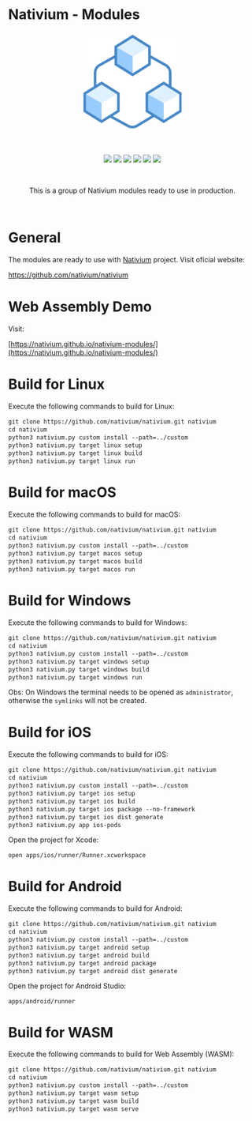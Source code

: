 # Nativium - Modules

<p align="center">
    <a href="https://github.com/nativium/nativium-modules" target="_blank" rel="noopener noreferrer">
        <img src="extras/images/logo.png" alt="Nativium Modules" style="max-width: 200px;" width="200px">
    </a>
</p>

<br>

<p align="center">
    <a href="https://github.com/nativium/nativium-modules/actions/workflows/linux.yml"><img src="https://github.com/nativium/nativium-modules/actions/workflows/linux.yml/badge.svg"></a>
    <a href="https://github.com/nativium/nativium-modules/actions/workflows/macos.yml"><img src="https://github.com/nativium/nativium-modules/actions/workflows/macos.yml/badge.svg"></a>
    <a href="https://github.com/nativium/nativium-modules/actions/workflows/windows.yml"><img src="https://github.com/nativium/nativium-modules/actions/workflows/windows.yml/badge.svg"></a>
    <a href="https://github.com/nativium/nativium-modules/actions/workflows/ios.yml"><img src="https://github.com/nativium/nativium-modules/actions/workflows/ios.yml/badge.svg"></a>
    <a href="https://github.com/nativium/nativium-modules/actions/workflows/android.yml"><img src="https://github.com/nativium/nativium-modules/actions/workflows/android.yml/badge.svg"></a>
    <a href="https://github.com/nativium/nativium-modules/actions/workflows/wasm.yml"><img src="https://github.com/nativium/nativium-modules/actions/workflows/wasm.yml/badge.svg"></a>
</p>

<br>

<p align="center">This is a group of Nativium modules ready to use in production.</p>

<br>

# General

The modules are ready to use with [Nativium](https://github.com/nativium/nativium) project. Visit oficial website:

https://github.com/nativium/nativium

# Web Assembly Demo

Visit:

[https://nativium.github.io/nativium-modules/](https://nativium.github.io/nativium-modules/)

# Build for Linux

Execute the following commands to build for Linux:

```
git clone https://github.com/nativium/nativium.git nativium
cd nativium
python3 nativium.py custom install --path=../custom
python3 nativium.py target linux setup
python3 nativium.py target linux build
python3 nativium.py target linux run
```

# Build for macOS

Execute the following commands to build for macOS:

```
git clone https://github.com/nativium/nativium.git nativium
cd nativium
python3 nativium.py custom install --path=../custom
python3 nativium.py target macos setup
python3 nativium.py target macos build
python3 nativium.py target macos run
```

# Build for Windows

Execute the following commands to build for Windows:

```
git clone https://github.com/nativium/nativium.git nativium
cd nativium
python3 nativium.py custom install --path=../custom
python3 nativium.py target windows setup
python3 nativium.py target windows build
python3 nativium.py target windows run
```

Obs: On Windows the terminal needs to be opened as `administrator`, otherwise the `symlinks` will not be created.

# Build for iOS

Execute the following commands to build for iOS:

```
git clone https://github.com/nativium/nativium.git nativium
cd nativium
python3 nativium.py custom install --path=../custom
python3 nativium.py target ios setup
python3 nativium.py target ios build
python3 nativium.py target ios package --no-framework
python3 nativium.py target ios dist generate
python3 nativium.py app ios-pods
```

Open the project for Xcode:

```
open apps/ios/runner/Runner.xcworkspace
```

# Build for Android

Execute the following commands to build for Android:

```
git clone https://github.com/nativium/nativium.git nativium
cd nativium
python3 nativium.py custom install --path=../custom
python3 nativium.py target android setup
python3 nativium.py target android build
python3 nativium.py target android package
python3 nativium.py target android dist generate
```

Open the project for Android Studio:

```
apps/android/runner
```

# Build for WASM

Execute the following commands to build for Web Assembly (WASM):

```
git clone https://github.com/nativium/nativium.git nativium
cd nativium
python3 nativium.py custom install --path=../custom
python3 nativium.py target wasm setup
python3 nativium.py target wasm build
python3 nativium.py target wasm serve
```
